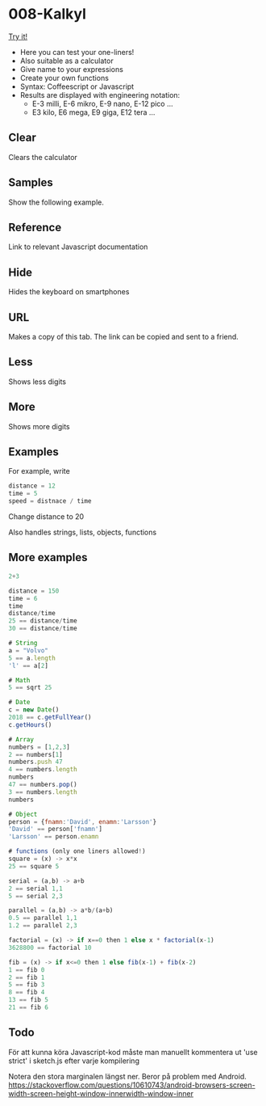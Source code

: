# 008-Kalkyl

[Try it!](https://christernilsson.github.io/Lab/2018/008-Kalkyl)

* Here you can test your one-liners!
* Also suitable as a calculator
* Give name to your expressions
* Create your own functions
* Syntax: Coffeescript or Javascript
* Results are displayed with engineering notation:
	* E-3 milli, E-6 mikro, E-9 nano, E-12 pico ...
	* E3  kilo,  E6  mega,  E9  giga, E12  tera ...

## Clear
Clears the calculator

## Samples
Show the following example.

## Reference
Link to relevant Javascript documentation

## Hide
Hides the keyboard on smartphones

## URL

Makes a copy of this tab. The link can be copied and sent to a friend.

## Less

Shows less digits

## More

Shows more digits

## Examples

For example, write

```javascript
distance = 12
time = 5
speed = distnace / time
```

Change distance to 20

Also handles strings, lists, objects, functions

## More examples

```javascript
2+3

distance = 150
time = 6
time
distance/time
25 == distance/time
30 == distance/time

# String
a = "Volvo" 
5 == a.length
'l' == a[2]

# Math
5 == sqrt 25 

# Date
c = new Date() 
2018 == c.getFullYear()
c.getHours()

# Array
numbers = [1,2,3] 
2 == numbers[1]
numbers.push 47
4 == numbers.length
numbers 
47 == numbers.pop()
3 == numbers.length
numbers

# Object
person = {fnamn:'David', enamn:'Larsson'}
'David' == person['fnamn']
'Larsson' == person.enamn

# functions (only one liners allowed!)
square = (x) -> x*x
25 == square 5

serial = (a,b) -> a+b
2 == serial 1,1
5 == serial 2,3

parallel = (a,b) -> a*b/(a+b)
0.5 == parallel 1,1
1.2 == parallel 2,3

factorial = (x) -> if x==0 then 1 else x * factorial(x-1)
3628800 == factorial 10

fib = (x) -> if x<=0 then 1 else fib(x-1) + fib(x-2) 
1 == fib 0
2 == fib 1
5 == fib 3
8 == fib 4
13 == fib 5
21 == fib 6
```

## Todo

För att kunna köra Javascript-kod måste man manuellt kommentera ut 'use strict' i sketch.js efter varje kompilering

Notera den stora marginalen längst ner.
Beror på problem med Android.
https://stackoverflow.com/questions/10610743/android-browsers-screen-width-screen-height-window-innerwidth-window-inner